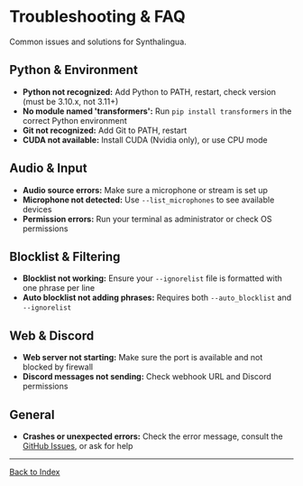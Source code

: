 # Troubleshooting & FAQ

Common issues and solutions for Synthalingua.

## Python & Environment
- **Python not recognized:** Add Python to PATH, restart, check version (must be 3.10.x, not 3.11+)
- **No module named 'transformers':** Run `pip install transformers` in the correct Python environment
- **Git not recognized:** Add Git to PATH, restart
- **CUDA not available:** Install CUDA (Nvidia only), or use CPU mode

## Audio & Input
- **Audio source errors:** Make sure a microphone or stream is set up
- **Microphone not detected:** Use `--list_microphones` to see available devices
- **Permission errors:** Run your terminal as administrator or check OS permissions

## Blocklist & Filtering
- **Blocklist not working:** Ensure your `--ignorelist` file is formatted with one phrase per line
- **Auto blocklist not adding phrases:** Requires both `--auto_blocklist` and `--ignorelist`

## Web & Discord
- **Web server not starting:** Make sure the port is available and not blocked by firewall
- **Discord messages not sending:** Check webhook URL and Discord permissions

## General
- **Crashes or unexpected errors:** Check the error message, consult the [GitHub Issues](https://github.com/cyberofficial/Synthalingua/issues), or ask for help

---
[Back to Index](./index.md)
